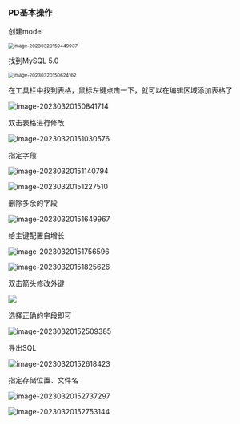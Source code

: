 ### PD基本操作

创建model

<img src="https://woniumd.oss-cn-hangzhou.aliyuncs.com/java/xiangwei2/20230320150450.png" alt="image-20230320150449937" style="zoom:67%;" />

找到MySQL 5.0 

<img src="https://woniumd.oss-cn-hangzhou.aliyuncs.com/java/xiangwei2/20230320150624.png" alt="image-20230320150624162" style="zoom:67%;" />

在工具栏中找到表格，鼠标左键点击一下，就可以在编辑区域添加表格了

![image-20230320150841714](https://woniumd.oss-cn-hangzhou.aliyuncs.com/java/xiangwei2/20230320150841.png)

双击表格进行修改

![image-20230320151030576](https://woniumd.oss-cn-hangzhou.aliyuncs.com/java/xiangwei2/20230320151030.png)

指定字段

![image-20230320151140794](https://woniumd.oss-cn-hangzhou.aliyuncs.com/java/xiangwei2/20230320151140.png)



![image-20230320151227510](https://woniumd.oss-cn-hangzhou.aliyuncs.com/java/xiangwei2/20230320151227.png)

删除多余的字段

![image-20230320151649967](https://woniumd.oss-cn-hangzhou.aliyuncs.com/java/xiangwei2/20230320151649.png)

给主键配置自增长

![image-20230320151756596](https://woniumd.oss-cn-hangzhou.aliyuncs.com/java/xiangwei2/20230320151756.png)



![image-20230320151825626](https://woniumd.oss-cn-hangzhou.aliyuncs.com/java/xiangwei2/20230320151825.png)



双击箭头修改外键

![](C:\Users\Administrator\AppData\Roaming\Typora\typora-user-images\image-20230320152407687.png)

选择正确的字段即可

![image-20230320152509385](https://woniumd.oss-cn-hangzhou.aliyuncs.com/java/xiangwei2/20230320152509.png)



导出SQL

![image-20230320152618423](https://woniumd.oss-cn-hangzhou.aliyuncs.com/java/xiangwei2/20230320152618.png)

指定存储位置、文件名

![image-20230320152737297](https://woniumd.oss-cn-hangzhou.aliyuncs.com/java/xiangwei2/20230320152737.png)



![image-20230320152753144](https://woniumd.oss-cn-hangzhou.aliyuncs.com/java/xiangwei2/20230320152753.png)





